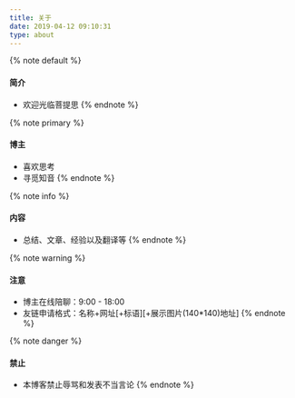 ```yaml
---
title: 关于
date: 2019-04-12 09:10:31
type: about
---
```


{% note default %}
#### 简介
* 欢迎光临菩提思
{% endnote %}

{% note primary %}
#### 博主
* 喜欢思考
* 寻觅知音
{% endnote %}

{% note info %}
#### 内容
* 总结、文章、经验以及翻译等
{% endnote %}

{% note warning %}
#### 注意
* 博主在线陪聊：9:00 - 18:00
* 友链申请格式：名称+网址[+标语][+展示图片(140*140)地址]
{% endnote %}

{% note danger %}
#### 禁止
* 本博客禁止辱骂和发表不当言论
{% endnote %}